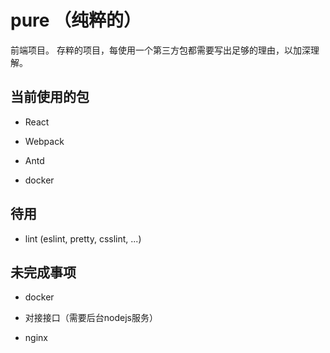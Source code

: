 # pure （纯粹的）

前端项目。
存粹的项目，每使用一个第三方包都需要写出足够的理由，以加深理解。

## 当前使用的包

- React

- Webpack

- Antd

- docker

## 待用

- lint (eslint, pretty, csslint, ...)

## 未完成事项

- docker

- 对接接口（需要后台nodejs服务）

- nginx
